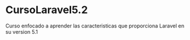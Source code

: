 # CursoLaravel5.2
Curso enfocado a aprender las caracteristicas que proporciona Laravel en su version 5.1
